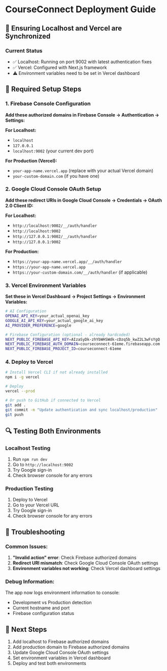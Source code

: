 # CourseConnect Deployment Guide

## 🚀 Ensuring Localhost and Vercel are Synchronized

### Current Status
- ✅ Localhost: Running on port 9002 with latest authentication fixes
- ✅ Vercel: Configured with Next.js framework
- ⚠️ Environment variables need to be set in Vercel dashboard

## 🔧 Required Setup Steps

### 1. Firebase Console Configuration
**Add these authorized domains in Firebase Console → Authentication → Settings:**

**For Localhost:**
- `localhost`
- `127.0.0.1`
- `localhost:9002` (your current dev port)

**For Production (Vercel):**
- `your-app-name.vercel.app` (replace with your actual Vercel domain)
- `your-custom-domain.com` (if you have one)

### 2. Google Cloud Console OAuth Setup
**Add these redirect URIs in Google Cloud Console → Credentials → OAuth 2.0 Client ID:**

**For Localhost:**
- `http://localhost:9002/__/auth/handler`
- `http://localhost:9002`
- `http://127.0.0.1:9002/__/auth/handler`
- `http://127.0.0.1:9002`

**For Production:**
- `https://your-app-name.vercel.app/__/auth/handler`
- `https://your-app-name.vercel.app`
- `https://your-custom-domain.com/__/auth/handler` (if applicable)

### 3. Vercel Environment Variables
**Set these in Vercel Dashboard → Project Settings → Environment Variables:**

```bash
# AI Configuration
OPENAI_API_KEY=your_actual_openai_key
GOOGLE_AI_API_KEY=your_actual_google_ai_key
AI_PROVIDER_PREFERENCE=google

# Firebase Configuration (optional - already hardcoded)
NEXT_PUBLIC_FIREBASE_API_KEY=AIzaSyDk-zhYbWHSWdk-cDzq5b_kwZ2L3wFsYgQ
NEXT_PUBLIC_FIREBASE_AUTH_DOMAIN=courseconnect-61eme.firebaseapp.com
NEXT_PUBLIC_FIREBASE_PROJECT_ID=courseconnect-61eme
```

### 4. Deploy to Vercel
```bash
# Install Vercel CLI if not already installed
npm i -g vercel

# Deploy
vercel --prod

# Or push to GitHub if connected to Vercel
git add .
git commit -m "Update authentication and sync localhost/production"
git push
```

## 🔍 Testing Both Environments

### Localhost Testing
1. Run `npm run dev`
2. Go to `http://localhost:9002`
3. Try Google sign-in
4. Check browser console for any errors

### Production Testing
1. Deploy to Vercel
2. Go to your Vercel URL
3. Try Google sign-in
4. Check browser console for any errors

## 🐛 Troubleshooting

### Common Issues:
1. **"Invalid action" error**: Check Firebase authorized domains
2. **Redirect URI mismatch**: Check Google Cloud Console OAuth settings
3. **Environment variables not working**: Check Vercel dashboard settings

### Debug Information:
The app now logs environment information to console:
- Development vs Production detection
- Current hostname and port
- Firebase configuration status

## 📝 Next Steps
1. Add localhost to Firebase authorized domains
2. Add production domain to Firebase authorized domains
3. Update Google Cloud Console OAuth settings
4. Set environment variables in Vercel dashboard
5. Deploy and test both environments
